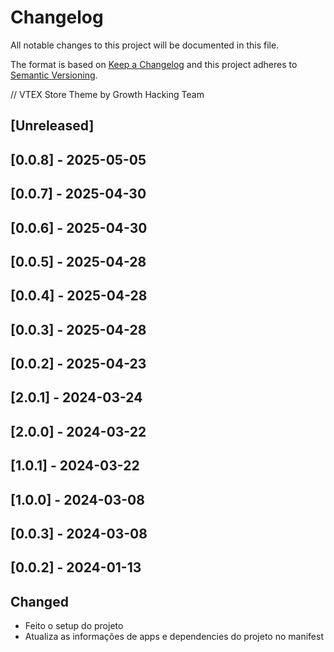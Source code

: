 # Changelog

All notable changes to this project will be documented in this file.

The format is based on [Keep a Changelog](http://keepachangelog.com/en/1.0.0/)
and this project adheres to [Semantic Versioning](http://semver.org/spec/v2.0.0.html).

// VTEX Store Theme by Growth Hacking Team 

## [Unreleased]

## [0.0.8] - 2025-05-05

## [0.0.7] - 2025-04-30

## [0.0.6] - 2025-04-30

## [0.0.5] - 2025-04-28

## [0.0.4] - 2025-04-28

## [0.0.3] - 2025-04-28

## [0.0.2] - 2025-04-23

## [2.0.1] - 2024-03-24

## [2.0.0] - 2024-03-22

## [1.0.1] - 2024-03-22

## [1.0.0] - 2024-03-08

## [0.0.3] - 2024-03-08

## [0.0.2] - 2024-01-13
## Changed
 - Feito o setup do projeto
 - Atualiza as informações de apps e dependencies do projeto no manifest